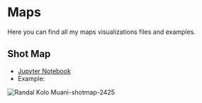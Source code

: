 # Maps
Here you can find all my maps visualizations files and examples.

## Shot Map
- [Jupyter Notebook](https://gibranium.github.io/maps/SHOT-MAP.ipynb)
- Example:

![Randal Kolo Muani-shotmap-2425](https://github.com/user-attachments/assets/c1d48b62-740a-4a62-ab95-a60dd9fde6b5)
